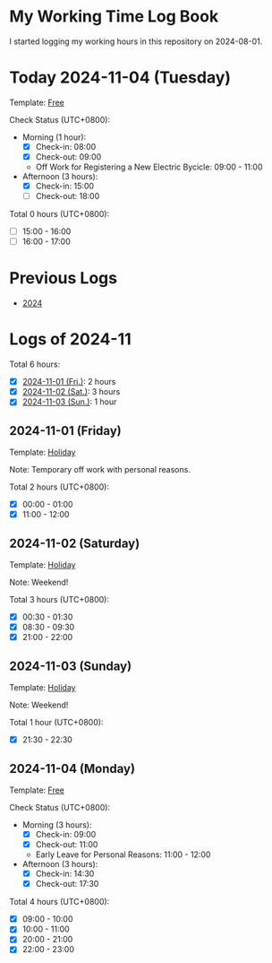 # My Working Time Log Book

I started logging my working hours in this repository on 2024-08-01.

# Today 2024-11-04 (Tuesday)

Template: [Free](Templates/Free-v2.md#free-template-with-check-status)

Check Status (UTC+0800):

- Morning (1 hour):
  - [x] Check-in: 08:00
  - [x] Check-out: 09:00
  - Off Work for Registering a New Electric Bycicle: 09:00 - 11:00
- Afternoon (3 hours):
  - [x] Check-in: 15:00
  - [ ] Check-out: 18:00

Total 0 hours (UTC+0800):

- [ ] 15:00 - 16:00
- [ ] 16:00 - 17:00

# Previous Logs

- [2024](./2024/2024.md)

# Logs of 2024-11

Total 6 hours:

- [x] [2024-11-01 (Fri.)](#2024-11-01-friday): 2 hours
- [x] [2024-11-02 (Sat.)](#2024-11-02-saturday): 3 hours
- [x] [2024-11-03 (Sun.)](#2024-11-03-sunday): 1 hour

## 2024-11-01 (Friday)

Template: [Holiday](Templates/Templates/Holiday-v2.md)

Note: Temporary off work with personal reasons.

Total 2 hours (UTC+0800):

- [x] 00:00 - 01:00
- [x] 11:00 - 12:00

## 2024-11-02 (Saturday)

Template: [Holiday](Templates/Templates/Holiday-v2.md)

Note: Weekend!

Total 3 hours (UTC+0800):

- [x] 00:30 - 01:30
- [x] 08:30 - 09:30
- [x] 21:00 - 22:00

## 2024-11-03 (Sunday)

Template: [Holiday](Templates/Templates/Holiday-v2.md)

Note: Weekend!

Total 1 hour (UTC+0800):

- [x] 21:30 - 22:30

## 2024-11-04 (Monday)

Template: [Free](Templates/Free-v2.md#free-template-with-check-status)

Check Status (UTC+0800):

- Morning (3 hours):
  - [x] Check-in: 09:00
  - [x] Check-out: 11:00
  - Early Leave for Personal Reasons: 11:00 - 12:00
- Afternoon (3 hours):
  - [x] Check-in: 14:30
  - [x] Check-out: 17:30

Total 4 hours (UTC+0800):

- [x] 09:00 - 10:00
- [x] 10:00 - 11:00
- [x] 20:00 - 21:00
- [x] 22:00 - 23:00
